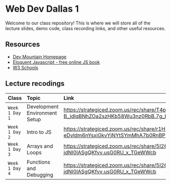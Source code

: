 # Web Dev Dallas 1

Welcome to our class repository! This is where we will store all of the lecture slides, demo code, class recording links, and other useful resources.


## Resources

 - [Dev Mountain Homepage](https://ed.devmountain.com/)
 - [Eloquent Javascript - free online JS book](https://eloquentjavascript.net/)
 - [W3 Schools](https://www.w3schools.com/js/default.asp)


## Lecture recodings


| Class | Topic     | Link                |
| :-------- | :------- | :------------------------- |
| `Week 1 Day 1` | Development Environment Setup | https://strategiced.zoom.us/rec/share/T4pcNfukOOHKC0kje93rQuvOKynzetWTbz-B_jdIqBNhZOa2szHKb58Wu3nz0RbB.7g_b2R5Ub_Yu4mfF |
| `Week 1 Day 2` | Intro to JS | https://strategiced.zoom.us/rec/share/r1Hse6CSvgXg0HXlNLTYRLRqsiKoE-eDvldm6nYsxiGkvYjNYtSYmMhA7b0RnBPr.0rIYFj_MjImyq-AI |
| `Week 1 Day 3` | Arrays and Loops | https://strategiced.zoom.us/rec/share/5I26sdbFRfs9178Y7zOkjqlMRBpEjaYinS07_E7KX4gZi1vFo-jdNI0lASgQKfvv.usG0RU_x_TGeWWcb |
| `Week 1 Day 4` | Functions and Debugging | https://strategiced.zoom.us/rec/share/5I26sdbFRfs9178Y7zOkjqlMRBpEjaYinS07_E7KX4gZi1vFo-jdNI0lASgQKfvv.usG0RU_x_TGeWWcb |